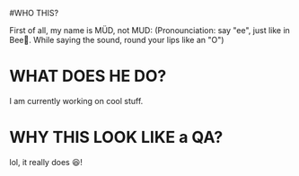 

<!--
**m-ue-d/m-ue-d** is a ✨ _special_ ✨ repository because its `README.md` (this file) appears on your GitHub profile.

Here are some ideas to get you started:

- 🔭 I’m currently working on ...
- 🌱 I’m currently learning ...
- 👯 I’m looking to collaborate on ...
- 🤔 I’m looking for help with ...
- 💬 Ask me about ...
- 📫 How to reach me: ...
- 😄 Pronouns: ...
- ⚡ Fun fact: ...
-->

#WHO THIS?

First of all, my name is MÜD, not MUD:
(Pronounciation: say "ee", just like in Bee:honeybee:. While saying the sound, round your lips like an "O")

# WHAT DOES HE DO?
I am currently working on cool stuff.

# WHY THIS LOOK LIKE a QA?
lol, it really does :satisfied:!
